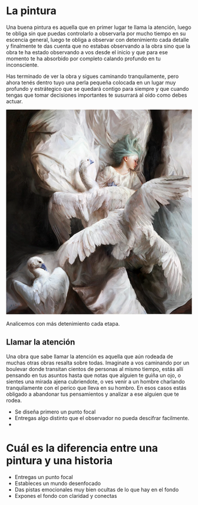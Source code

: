 # La pintura

Una buena pintura es aquella que en primer lugar te llama la atención, luego te obliga sin que puedas controlarlo a observarla por mucho tiempo en su escencia general, luego te obliga a observar con detenimiento cada detalle y finalmente te das cuenta que no estabas observando a la obra sino que la obra te ha estado observando a vos desde el inicio y que para ese momento te ha absorbido por completo calando profundo en tu inconsciente. 

Has terminado de ver la obra y sigues caminando tranquilamente, pero ahora tenés dentro tuyo una perla pequeña colocada en un lugar muy profundo y estrátegico que se quedará contigo para siempre y que cuando tengas que tomar decisiones importantes te susurrará al oído como debes actuar. 

![](recursos/guillermo.png)

Analicemos con más detenimiento cada etapa. 

## Llamar la atención

Una obra que sabe llamar la atención es aquella que aún rodeada de muchas otras obras resalta sobre todas. Imaginate a vos caminando por un boulevar donde transitan cientos de personas al mismo tiempo, estás allí pensando en tus asuntos hasta que notas que alguien te guiña un ojo, o sientes una mirada ajena cubriendote, o ves venir a un hombre charlando tranquilamente con el perico que lleva en su hombro. En esos casos estás obligado a abandonar tus pensamientos y analizar a ese alguien que te rodea. 

- Se diseña primero un punto focal
- Entregas algo distinto que el observador no pueda descifrar facilmente. 
- 

# Cuál es la diferencia entre una pintura y una historia

- Entregas un punto focal
- Estableces un mundo desenfocado
- Das pistas emocionales muy bien ocultas de lo que hay en el fondo
- Expones el fondo con claridad y conectas

